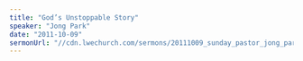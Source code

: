 ```yaml
---
title: "God’s Unstoppable Story"
speaker: "Jong Park"
date: "2011-10-09"
sermonUrl: "//cdn.lwechurch.com/sermons/20111009_sunday_pastor_jong_park_gods_unstoppable_story.mp3"
---
```


